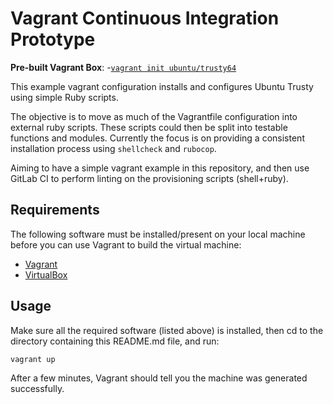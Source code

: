 # Vagrant Continuous Integration Prototype

**Pre-built Vagrant Box**:
-[`vagrant init ubuntu/trusty64`](https://app.vagrantup.com/ubuntu/boxes/trusty64)

This example vagrant configuration installs and configures Ubuntu Trusty using simple Ruby scripts.

The objective is to move as much of the Vagrantfile configuration into external ruby scripts. These scripts could then be split into testable functions and modules. Currently the focus is on providing a consistent installation process using `shellcheck` and `rubocop`.

Aiming to have a simple vagrant example in this repository, and then use GitLab CI to perform linting on the provisioning scripts (shell+ruby).

## Requirements

The following software must be installed/present on your local machine before you can use Vagrant to build the virtual machine:

- [Vagrant](http://vagrantup.com/)
- [VirtualBox](https://www.virtualbox.org/)

## Usage

Make sure all the required software (listed above) is installed, then cd to the directory containing this README.md file, and run:

    vagrant up

After a few minutes, Vagrant should tell you the machine was generated successfully.
